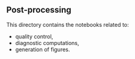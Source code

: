 ## Post-processing

This directory contains the notebooks related to:
- quality control,
- diagnostic computations,
- generation of figures.
